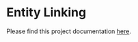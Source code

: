 # Entity Linking

Please find this project documentation [here](https://onclusive.atlassian.net/l/cp/eEDCtrZm).
